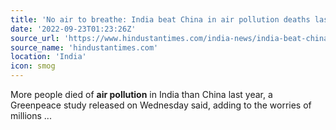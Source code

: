 ```yaml
---
title: 'No air to breathe: India beat China in air pollution deaths last year - Hindustan Times'
date: '2022-09-23T01:23:26Z'
source_url: 'https://www.hindustantimes.com/india-news/india-beat-china-in-air-pollution-deaths-last-year-greenpeace-study/story-5JUG4bNyaknIYicDWlpccN.html'
source_name: 'hindustantimes.com'
location: 'India'
icon: smog
---
```


More people died of <b>air pollution</b> in India than China last year, a Greenpeace study released on Wednesday said, adding to the worries of millions&nbsp;...
